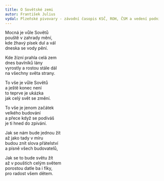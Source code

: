```yaml
---
title: O Sovětské zemi 
autor: František Julius
vydal: Plzeňské pivovary - závodní časopis KSČ, ROH, ČSM a vedení podniku, 1955
---
```


Mocná je vůle Sovětů    
pouště v zahrady mění,   
kde žhavý písek dul a vál   
dneska se vody pění.

Kde žízní prahla celá zem    
dnes bavlníků lány    
vyrostly a rostou stále dál   
na všechny světa strany.

To vše je vůle Sovětů   
a ještě konec není   
to teprve je ukázka   
jak celý svět se změní.

To vše je jenom začátek   
velkého budování   
a přece když se podíváš   
je ti hned do zpívání.

Jak se nám bude jednou žít   
až jako tady v míru    
budou znít slova přátelství   
a písně všech budovatelů,

Jak se to bude světu žít   
až v pouštích celým světem   
porostou datle ba i fíky,  
pro radost všem dětem.